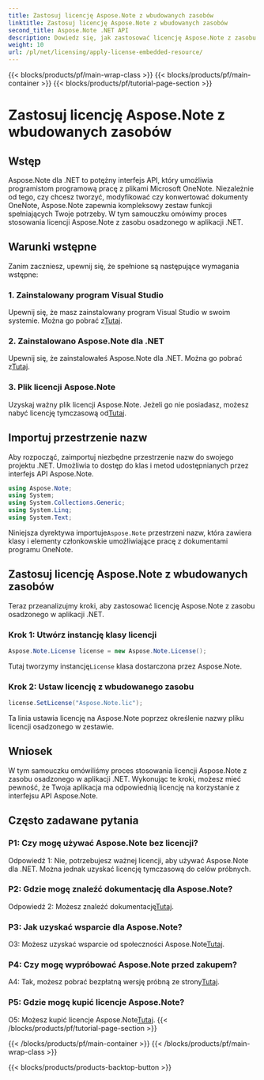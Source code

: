 ```yaml
---
title: Zastosuj licencję Aspose.Note z wbudowanych zasobów
linktitle: Zastosuj licencję Aspose.Note z wbudowanych zasobów
second_title: Aspose.Note .NET API
description: Dowiedz się, jak zastosować licencję Aspose.Note z zasobu osadzonego w aplikacji .NET. Postępuj zgodnie z naszym przewodnikiem krok po kroku, aby zapewnić bezproblemową integrację.
weight: 10
url: /pl/net/licensing/apply-license-embedded-resource/
---
```


{{< blocks/products/pf/main-wrap-class >}}
{{< blocks/products/pf/main-container >}}
{{< blocks/products/pf/tutorial-page-section >}}

# Zastosuj licencję Aspose.Note z wbudowanych zasobów

## Wstęp

Aspose.Note dla .NET to potężny interfejs API, który umożliwia programistom programową pracę z plikami Microsoft OneNote. Niezależnie od tego, czy chcesz tworzyć, modyfikować czy konwertować dokumenty OneNote, Aspose.Note zapewnia kompleksowy zestaw funkcji spełniających Twoje potrzeby. W tym samouczku omówimy proces stosowania licencji Aspose.Note z zasobu osadzonego w aplikacji .NET.

## Warunki wstępne

Zanim zaczniesz, upewnij się, że spełnione są następujące wymagania wstępne:

### 1. Zainstalowany program Visual Studio

Upewnij się, że masz zainstalowany program Visual Studio w swoim systemie. Można go pobrać z[Tutaj](https://visualstudio.microsoft.com/).

### 2. Zainstalowano Aspose.Note dla .NET

 Upewnij się, że zainstalowałeś Aspose.Note dla .NET. Można go pobrać z[Tutaj](https://releases.aspose.com/note/net/).

### 3. Plik licencji Aspose.Note

 Uzyskaj ważny plik licencji Aspose.Note. Jeżeli go nie posiadasz, możesz nabyć licencję tymczasową od[Tutaj](https://purchase.aspose.com/temporary-license/).

## Importuj przestrzenie nazw

Aby rozpocząć, zaimportuj niezbędne przestrzenie nazw do swojego projektu .NET. Umożliwia to dostęp do klas i metod udostępnianych przez interfejs API Aspose.Note.

```csharp
using Aspose.Note;
using System;
using System.Collections.Generic;
using System.Linq;
using System.Text;
```

 Niniejsza dyrektywa importuje`Aspose.Note` przestrzeni nazw, która zawiera klasy i elementy członkowskie umożliwiające pracę z dokumentami programu OneNote.

## Zastosuj licencję Aspose.Note z wbudowanych zasobów

Teraz przeanalizujmy kroki, aby zastosować licencję Aspose.Note z zasobu osadzonego w aplikacji .NET.

### Krok 1: Utwórz instancję klasy licencji

```csharp
Aspose.Note.License license = new Aspose.Note.License();
```

 Tutaj tworzymy instancję`License` klasa dostarczona przez Aspose.Note.

### Krok 2: Ustaw licencję z wbudowanego zasobu

```csharp
license.SetLicense("Aspose.Note.lic");
```

Ta linia ustawia licencję na Aspose.Note poprzez określenie nazwy pliku licencji osadzonego w zestawie.

## Wniosek

W tym samouczku omówiliśmy proces stosowania licencji Aspose.Note z zasobu osadzonego w aplikacji .NET. Wykonując te kroki, możesz mieć pewność, że Twoja aplikacja ma odpowiednią licencję na korzystanie z interfejsu API Aspose.Note.

## Często zadawane pytania

### P1: Czy mogę używać Aspose.Note bez licencji?

Odpowiedź 1: Nie, potrzebujesz ważnej licencji, aby używać Aspose.Note dla .NET. Można jednak uzyskać licencję tymczasową do celów próbnych.

### P2: Gdzie mogę znaleźć dokumentację dla Aspose.Note?

 Odpowiedź 2: Możesz znaleźć dokumentację[Tutaj](https://reference.aspose.com/note/net/).

### P3: Jak uzyskać wsparcie dla Aspose.Note?

 O3: Możesz uzyskać wsparcie od społeczności Aspose.Note[Tutaj](https://forum.aspose.com/c/note/28).

### P4: Czy mogę wypróbować Aspose.Note przed zakupem?

 A4: Tak, możesz pobrać bezpłatną wersję próbną ze strony[Tutaj](https://releases.aspose.com/).

### P5: Gdzie mogę kupić licencje Aspose.Note?

 O5: Możesz kupić licencje Aspose.Note[Tutaj](https://purchase.aspose.com/buy).
{{< /blocks/products/pf/tutorial-page-section >}}

{{< /blocks/products/pf/main-container >}}
{{< /blocks/products/pf/main-wrap-class >}}

{{< blocks/products/products-backtop-button >}}
